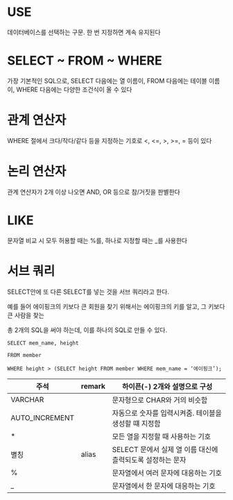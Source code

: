 # USE

데이터베이스를 선택하는 구문. 한 번 지정하면 계속 유지된다

# SELECT ~ FROM ~ WHERE

가장 기본적인 SQL으로, SELECT 다음에는 열 이름이, FROM 다음에는 테이블 이름이, WHERE 다음에는 다양한 조건식이 올 수 있다

# 관계 연산자

WHERE 절에서 크다/작다/같다 등을 지정하는 기호로 <, <=, >, >=, = 등이 있다

# 논리 연산자

관계 연산자가 2개 이상 나오면 AND, OR 등으로 참/거짓을 판별한다

# LIKE

문자열 비교 시 모두 허용할 때는 %를, 하나로 지정할 때는 _를 사용한다

# 서브 쿼리

SELECT안에 또 다른 SELECT를 넣는 것을 서브 쿼리라고 한다.

예를 들어 에이핑크의 키보다 큰 회원을 찾기 위해서는 에이핑크의 키를 알고, 그 키보다 큰 사람을 찾는

총 2개의 SQL을 써야 하는데, 이를 하나의 SQL로 만들 수 있다.

`SELECT mem_name, height` 

`FROM member`

`WHERE height > (SELECT height FROM member WHERE mem_name = ‘에이핑크’);`


| 주석 | remark | 하이픈(-) 2개와 설명으로 구성 |
| --- | --- | --- |
| VARCHAR |  | 문자형으로 CHAR와 거의 비슷함 |
| AUTO_INCREMENT |  | 자동으로 숫자를 입력시켜줌. 테이블을 생성할 떄 지정함 |
| * |  | 모든 열을 지정할 때 사용하는 기호 |
| 별칭 | alias | SELECT 문에서 실제 열 이름 대신에 츨력되도록 설정하는 문자 |
| % |  | 문자열에서 여러 문자에 대응하는 기호 |
| _ |  | 문자열에서 한 문자에 대응하는 기호 |
